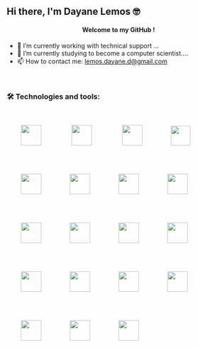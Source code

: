  <h2>Hi there, I'm Dayane Lemos &#x1F913 </h2>

 <h4 align="center">Welcome to my GitHub !</h4>

- 🔭 I’m currently working with technical support ...
- 🌱 I’m currently studying to become a computer scientist....
- 📫 How to contact me: lemos.dayane.d@gmail.com

<br>

### 🛠 Technologies and tools:

[<img style="margin: 2rem 2rem;"  width="46px" src="https://cdn.jsdelivr.net/gh/devicons/devicon/icons/react/react-original-wordmark.svg" />](https://pt-br.reactjs.org/) [<img style="margin: 2rem 2rem;" width="46px"  src="https://cdn.jsdelivr.net/gh/devicons/devicon/icons/nodejs/nodejs-plain-wordmark.svg" />](https://nodejs.org/en/) [<img style="margin: 2rem 2rem;"   width="46px" src="https://cdn.jsdelivr.net/gh/devicons/devicon/icons/typescript/typescript-plain.svg" />](https://www.typescriptlang.org/)[<img style="margin: 2rem 2rem;" width="44px" src="https://cdn.jsdelivr.net/gh/devicons/devicon/icons/react/react-original.svg" />](https://reactnative.dev/)[<img style="margin: 2rem 2rem;"  width="46px" src="https://cdn.jsdelivr.net/gh/devicons/devicon/icons/css3/css3-original.svg" />](https://developer.mozilla.org/en-US/docs/Web/CSS)[<img style="margin: 2rem 2rem;"  width="46px" src="https://cdn.jsdelivr.net/gh/devicons/devicon/icons/tailwindcss/tailwindcss-plain.svg" />](https://tailwindcss.com/)[<img style="margin: 2rem 2rem;"  width="46px" src="https://cdn.jsdelivr.net/gh/devicons/devicon/icons/dart/dart-original.svg" />](https://dart.dev/)[<img style="margin: 2rem 2rem;"  width="46px"  src="https://cdn.jsdelivr.net/gh/devicons/devicon/icons/mysql/mysql-plain-wordmark.svg" />](https://www.mysql.com/)[<img style="margin: 2rem 2rem;"  width="46px" src="https://cdn.jsdelivr.net/gh/devicons/devicon/icons/flutter/flutter-original.svg" />](https://flutter.dev/)[<img style="margin: 2rem 2rem;"  width="46px" src="https://cdn.jsdelivr.net/gh/devicons/devicon/icons/html5/html5-original.svg" />](https://developer.mozilla.org/en-US/docs/Web/HTML)[<img style="margin: 2rem 2rem;"  width="46px" src="https://cdn.jsdelivr.net/gh/devicons/devicon/icons/postgresql/postgresql-plain-wordmark.svg" />](https://www.postgresql.org/)[<img style="margin: 2rem 2rem;"  width="46px" src="https://cdn.jsdelivr.net/gh/devicons/devicon/icons/javascript/javascript-original.svg" />](https://developer.mozilla.org/en-US/docs/Web/JavaScript)[<img style="margin: 2rem 2rem;"  width="46px" src="https://cdn.jsdelivr.net/gh/devicons/devicon/icons/vscode/vscode-original-wordmark.svg" />](https://code.visualstudio.com/)[<img style="margin: 2rem 2rem;"  width="46px" src="https://cdn.jsdelivr.net/gh/devicons/devicon/icons/php/php-original.svg" />](https://www.php.net/)[<img style="margin: 2rem 2rem;"  width="46px" src="https://cdn.jsdelivr.net/gh/devicons/devicon/icons/chrome/chrome-original.svg" />](https://www.google.com/intl/pt-BR/chrome/)[<img style="margin: 2rem 2rem;"  width="46px" src="https://cdn.jsdelivr.net/gh/devicons/devicon/icons/putty/putty-original.svg" />](https://www.putty.org/)[<img style="margin: 2rem 2rem;"  width="46px" src="https://cdn.jsdelivr.net/gh/devicons/devicon/icons/debian/debian-original.svg" />](https://www.debian.org/index.pt.html)[<img style="margin: 2rem 2rem;"  width="46px" src="https://cdn.jsdelivr.net/gh/devicons/devicon/icons/grafana/grafana-original-wordmark.svg" />](https://grafana.com/)[<img style="margin: 2rem 2rem;"  width="46px" src="https://cdn.jsdelivr.net/gh/devicons/devicon/icons/docker/docker-original-wordmark.svg" />](https://www.docker.com/)
